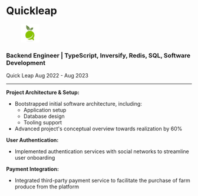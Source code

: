 # Quickleap

<div align="left">

<figure><img src="../.gitbook/assets/image (2) (1).png" alt="" width="50"><figcaption></figcaption></figure>

</div>

### **Backend Engineer | TypeScript, Inversify, Redis, SQL, Software Development**

Quick Leap Aug 2022 - Aug 2023

***

**Project Architecture & Setup:**

* Bootstrapped initial software architecture, including:
  * Application setup
  * Database design
  * Tooling support
* Advanced project's conceptual overview towards realization by 60%

**User Authentication:**

* Implemented authentication services with social networks to streamline user onboarding

**Payment Integration:**

* Integrated third-party payment service to facilitate the purchase of farm produce from the platform

